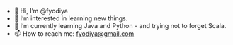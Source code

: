 - 👋 Hi, I’m @fyodiya
- 👀 I’m interested in learning new things.
- 🌱 I’m currently learning Java and Python - and trying not to forget Scala.
- 📫 How to reach me: fyodiya@gmail.com 

<!---
fyodiya/fyodiya is a ✨ special ✨ repository because its `README.md` (this file) appears on your GitHub profile.
You can click the Preview link to take a look at your changes.
--->
